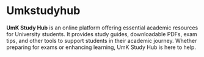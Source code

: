 # Umkstudyhub
**UmK Study Hub** is an online platform offering essential academic resources for University students. It provides study guides, downloadable PDFs, exam tips, and other tools to support students in their academic journey. Whether preparing for exams or enhancing learning, UmK Study Hub is here to help.

